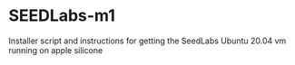 # SEEDLabs-m1
Installer script and instructions for getting the SeedLabs Ubuntu 20.04 vm running on apple silicone
